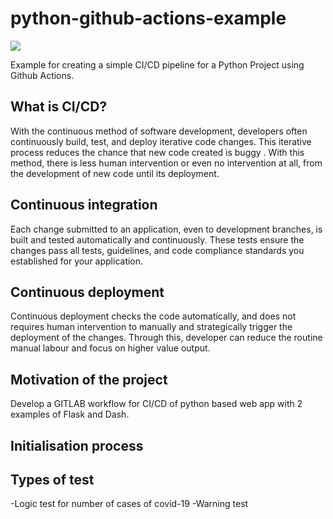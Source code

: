 # python-github-actions-example

![](https://github.com/nikhilkumarsingh/python-github-actions-example/workflows/Python%20application/badge.svg)

Example for creating a simple CI/CD pipeline for a Python Project using Github Actions.

## What is CI/CD?
With the continuous method of software development, developers often continuously build, test, and deploy iterative code changes. This iterative process reduces the chance that new code created is  buggy . With this method, there is less human intervention or even no intervention at all, from the development of new code until its deployment.

## Continuous integration
Each change submitted to an application, even to development branches, is built and tested automatically and continuously. These tests ensure the changes pass all tests, guidelines, and code compliance standards you established for your application.

## Continuous deployment
Continuous deployment checks the code automatically, and does not requires human intervention to manually and strategically trigger the deployment of the changes. Through this, developer can reduce the routine manual labour and focus on higher value output.

## Motivation of the project
Develop a GITLAB workflow for CI/CD of python based web app with 2 examples of Flask and Dash.

## Initialisation process





## Types of test
-Logic test for number of cases of covid-19
-Warning test
